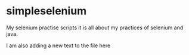 simpleselenium
==============


My selenium practise scripts
it is all about my practices of selenium and java.

I am also adding a new text to the file here

